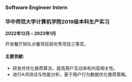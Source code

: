 ### **Software Engineer Intern**  
### **华中师范大学计算机学院2019级本科生产实习**  
**2022年12月 – 2023年1月**  

开发餐厅排队点餐项目获优秀项目三等奖。

#### 主要贡献:  
- 研发并优化推荐算法，提高用户互动率和内容相关性。   
- 进行A/B测试与性能分析，基于用户行为数据优化推荐策略。
